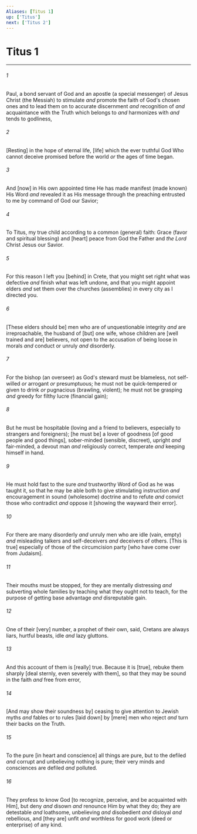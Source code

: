 ```yaml
---
Aliases: [Titus 1]
up: ['Titus']
next: ['Titus 2']
---
```

# Titus 1

***


###### 1 


Paul, a bond servant of God and an apostle (a special messenger) of Jesus Christ (the Messiah) to stimulate _and_ promote the faith of God's chosen ones and to lead them on to accurate discernment _and_ recognition of _and_ acquaintance with the Truth which belongs to _and_ harmonizes with _and_ tends to godliness, 


###### 2 


[Resting] in the hope of eternal life, [life] which the ever truthful God Who cannot deceive promised before the world _or_ the ages of time began. 


###### 3 


And [now] in His own appointed time He has made manifest (made known) His Word _and_ revealed it as His message through the preaching entrusted to me by command of God our Savior; 


###### 4 


To Titus, my true child according to a common (general) faith: Grace (favor and spiritual blessing) and [heart] peace from God the Father and _the Lord_ Christ Jesus our Savior. 


###### 5 


For this reason I left you [behind] in Crete, that you might set right what was defective _and_ finish what was left undone, and that you might appoint elders _and_ set them over the churches (assemblies) in every city as I directed you. 


###### 6 


[These elders should be] men who are of unquestionable integrity _and_ are irreproachable, the husband of [but] one wife, whose children are [well trained and are] believers, not open to the accusation of being loose in morals _and_ conduct or unruly _and_ disorderly. 


###### 7 


For the bishop (an overseer) as God's steward must be blameless, not self-willed _or_ arrogant _or_ presumptuous; he must not be quick-tempered or given to drink _or_ pugnacious (brawling, violent); he must not be grasping _and_ greedy for filthy lucre (financial gain); 


###### 8 


But he must be hospitable (loving and a friend to believers, especially to strangers and foreigners); [he must be] a lover of goodness [of good people and good things], sober-minded (sensible, discreet), upright _and_ fair-minded, a devout man _and_ religiously correct, temperate _and_ keeping himself in hand. 


###### 9 


He must hold fast to the sure _and_ trustworthy Word of God as he was taught it, so that he may be able both to give stimulating instruction _and_ encouragement in sound (wholesome) doctrine and to refute _and_ convict those who contradict _and_ oppose it [showing the wayward their error]. 


###### 10 


For there are many disorderly _and_ unruly men who are idle (vain, empty) _and_ misleading talkers and self-deceivers _and_ deceivers of others. [This is true] especially of those of the circumcision party [who have come over from Judaism]. 


###### 11 


Their mouths must be stopped, for they are mentally distressing _and_ subverting whole families by teaching what they ought not to teach, for the purpose of getting base advantage _and_ disreputable gain. 


###### 12 


One of their [very] number, a prophet of their own, said, Cretans are always liars, hurtful beasts, idle _and_ lazy gluttons. 


###### 13 


And this account of them is [really] true. Because it is [true], rebuke them sharply [deal sternly, even severely with them], so that they may be sound in the faith _and_ free from error, 


###### 14 


[And may show their soundness by] ceasing to give attention to Jewish myths _and_ fables or to rules [laid down] by [mere] men who reject _and_ turn their backs on the Truth. 


###### 15 


To the pure [in heart and conscience] all things are pure, but to the defiled _and_ corrupt and unbelieving nothing is pure; their very minds and consciences are defiled _and_ polluted. 


###### 16 


They profess to know God [to recognize, perceive, and be acquainted with Him], but deny _and_ disown _and_ renounce Him by what they do; they are detestable _and_ loathsome, unbelieving _and_ disobedient _and_ disloyal _and_ rebellious, and [they are] unfit _and_ worthless for good work (deed or enterprise) of any kind.
